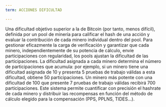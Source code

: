 ```yaml
---
term: ACCIONES DIFICULTAD

---
```

Una dificultad objetivo superior a la de Bitcoin (por tanto, menos difícil), definida por un pool de minería para calificar el hash de una acción y evaluar la contribución de cada minero individual dentro del pool. Para gestionar eficazmente la carga de verificación y garantizar que cada minero, independientemente de su potencia de cálculo, envíe participaciones con regularidad, los pools ajustan la dificultad de las participaciones. La dificultad asignada a cada minero determina el número de participaciones que acumula: por ejemplo, si un minero tiene una dificultad asignada de 10 y presenta 5 pruebas de trabajo válidas a esta dificultad, obtiene 50 participaciones. Un minero más potente con una dificultad de 100 que presente 7 pruebas de trabajo válidas recibirá 700 participaciones. Este sistema permite cuantificar con precisión el hashrate de cada minero y distribuir las recompensas en función del método de cálculo elegido para la compensación (PPS, PPLNS, TIDES...).